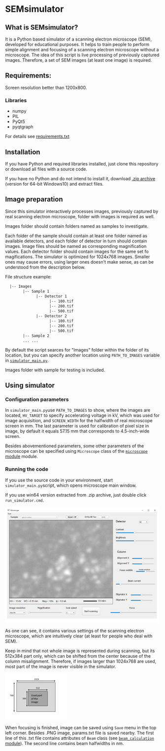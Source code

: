 # SEMsimulator
## What is SEMsimulator?
It is a Python based simulator of a scanning electron microscope (SEM), developed for educational purposes. It helps to train people to perform simple alignment and focusing of a scanning electron microscope without a microscope. The idea of this script is live processing of previously captured images. Therefore, a set of SEM images (at least one image) is required.
## Requirements:
Screen resolution better than 1200x800.
### Libraries
* numpy
* PIL
* PyQt5
* pyqtgraph

For details see [requirements.txt](/requirements.txt)
## Installation
If you have Python and required libraries installed, just clone this repository or download all files with a source code.

If you have no Python and do not intend to install it, download [.zip archive](https://github.com/Yuri-V-Petrov/SEMsimulator/releases/download/untagged-e8b1af07124208526fe9/SEMsimulator_1.0_win64.zip) (version for 64-bit Windows10) and extract files.
## Image preparation
Since this simulator interactively processes images, previously captured by real scanning electron microscope, folder with images is required as well. 

Images folder should contain folders named as samples to investigate.

Each folder of the sample should contain at least one folder named as available detectors, and each folder of detector in turn should contain images. 
Image files should be named as corresponding magnification values. Each detector folder should contain images for the same set fo magifications. The simulator is optimized for 1024x768 images. Smaller ones may cause errors, using larger ones doesn't make sense, as can be understood from the description below.

File structure example:

```
  |-- Images
        |-- Sample 1
              |-- Detector 1
                    |-- 100.tif
                    |-- 200.tif
                    |-- 500.tif
              |-- Detector 2
                    |-- 100.tif
                    |-- 200.tif
                    |-- 500.tif
        |-- Sample 2
        ... ...
```
By default the script searces for "Images" folder within the folder of its location, but you can specify another location using `PATH_TO_IMAGES` variable in [`simulator_main.py`](/source_code/simulator_main.py).

Images folder with sample for testing is included.
## Using simulator
### Configuration parameters
In `simulator_main.py`use `PATH_TO_IMAGES` to show, where the images are located, `HV_TARGET` to specify accelerating voltage in kV, which was used for image acquisition, 
and `SCREEN_WIDTH` for the halfwidth of real microscope screen in mm. The last parameter is used for calibration of pixel size in image, by default it equals 57.15 mm that corresponds to 4.5-inch-wide screen.

Besides abovementioned parameters, some other parameters of the microscope can be specified using `Microscope` class of the [`microscope` module](https://github.com/Yuri-V-Petrov/SEMsimulator/blob/main/source_code/microscope.py) module.

### Running the code
If you use the source code in your environment, start `simulator_main.py`script, which opens microscope main window.

If you use win64 version extracted from .zip archive, just double click `run_simulator.cmd`.

<img src= "/microscope_window.png" width="500">

As one can see, it contains various settings of the scanning electron microscope, which are intuitively clear (at least for people who deal with SEM).

Keep in mind that not whole image is represented during scanning, but its 512x384 part only, which can be shifted from the center because of the column misalignment. Therefore, if images larger than 1024x768 are used, most part of the image is never visible in the simulator.

<img src= "/image.png" width="200">

When focusing is finished, image can be saved using `Save` menu in the top left corner. Besides .PNG image, params.txt file is saved nearby. 
The first line of this .txt file contains attributes of `Beam` class (see [`beam_calculation` module](/source_code/beam_calculation.py)). The second line contains beam halfwidths in nm.
